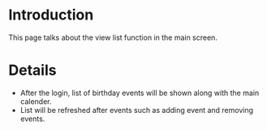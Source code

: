 # Introduction #

This page talks about the view list function in the main screen.


# Details #

  * After the login, list of birthday events will be shown along with the main calender.
  * List will be refreshed after events such as adding event and removing events.